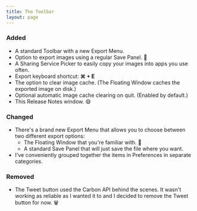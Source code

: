 ```yaml
---
title: The Toolbar
layout: page
---
```


### Added

* A standard Toolbar with a new Export Menu.
* Option to export images using a regular Save Panel. 💾
* A Sharing Service Picker to easily copy your images into apps you use often.
* Export keyboard shortcut: **⌘ + E**
* The option to clear image cache. (The Floating Window caches the exported image on disk.)
* Optional automatic image cache clearing on quit. (Enabled by default.)
* This Release Notes window. 😄

### Changed

* There's a brand new Export Menu that allows you to choose between two different export options:
  * The Floating Window that you're familiar with. 👻
  * A standard Save Panel that will just save the file where you want.
* I've conveniently grouped together the items in Preferences in separate categories.

### Removed

* The Tweet button used the Carbon API behind the scenes. It wasn't working as reliable as I wanted it to and I decided to remove the Tweet button for now. 🗑
